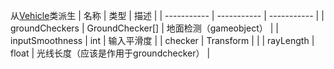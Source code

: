 从[Vehicle](/Documents/Components/Vehicle/Vehicle.md)类派生
| 名称 | 类型 | 描述 |
| ----------- | ----------- | ----------- |
| groundCheckers | GroundChecker[] | 地面检测（gameobject） |
| inputSmoothness | int | 输入平滑度 |
| checker | Transform |  |
| rayLength | float  | 光线长度（应该是作用于groundchecker） |

